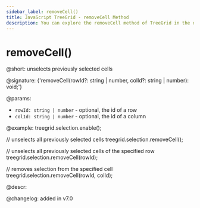 ```yaml
---
sidebar_label: removeCell()
title: JavaScript TreeGrid - removeCell Method 
description: You can explore the removeCell method of TreeGrid in the documentation of the DHTMLX JavaScript UI library. Browse developer guides and API reference, try out code examples and live demos, and download a free 30-day evaluation version of DHTMLX Suite 7.
---
```


# removeCell()

@short: unselects previously selected cells

@signature: {'removeCell(rowId?: string | number, colId?: string | number): void;'}

@params:
- `rowId: string | number` - optional, the id of a row
- `colId: string | number` - optional, the id of a column

@example:
treegrid.selection.enable();

// unselects all previously selected cells
treegrid.selection.removeCell();

// unselects all previously selected cells of the specified row
treegrid.selection.removeCell(rowId);

// removes selection from the specified cell
treegrid.selection.removeCell(rowId, colId);

@descr:

@changelog:
added in v7.0

[comment]: # (@related: treegrid/usage_selection.md#removing-selection treegrid/configuration.md#selection)

[comment]: # (@relatedapi: treegrid/api/selection/selection_enable_method.md treegrid/api/selection/selection_setcell_method.md)
